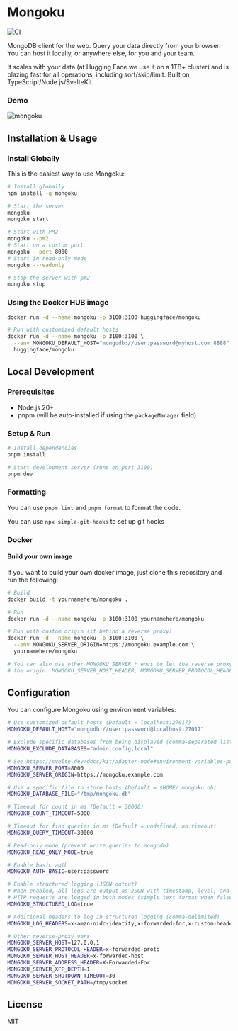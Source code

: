# Mongoku

[![CI](https://github.com/huggingface/Mongoku/actions/workflows/ci.yml/badge.svg)](https://github.com/huggingface/Mongoku/actions/workflows/ci.yml)

MongoDB client for the web. Query your data directly from your browser. You can host it locally,
or anywhere else, for you and your team.

It scales with your data (at Hugging Face we use it on a 1TB+ cluster) and is blazing fast for all
operations, including sort/skip/limit. Built on TypeScript/Node.js/SvelteKit.

### Demo

![mongoku](https://huggingface.co/landing/assets/mongoku/mongoku-demo.gif)

## Installation & Usage

### Install Globally

This is the easiest way to use Mongoku:

```bash
# Install globally
npm install -g mongoku

# Start the server
mongoku
mongoku start

# Start with PM2
mongoku --pm2
# Start on a custom port
mongoku --port 8080
# Start in read-only mode
mongoku --readonly

# Stop the server with pm2
mongoku stop
```

### Using the Docker HUB image

```bash
docker run -d --name mongoku -p 3100:3100 huggingface/mongoku

# Run with customized default hosts
docker run -d --name mongoku -p 3100:3100 \
  --env MONGOKU_DEFAULT_HOST="mongodb://user:password@myhost.com:8888" \
  huggingface/mongoku
```

## Local Development

### Prerequisites

- Node.js 20+
- pnpm (will be auto-installed if using the `packageManager` field)

### Setup & Run

```bash
# Install dependencies
pnpm install

# Start development server (runs on port 3100)
pnpm dev
```

### Formatting

You can use `pnpm lint` and `pnpm format` to format the code.

You can use `npx simple-git-hooks` to set up git hooks

### Docker

#### Build your own image

If you want to build your own docker image, just clone this repository and run the following:

```bash
# Build
docker build -t yournamehere/mongoku .

# Run
docker run -d --name mongoku -p 3100:3100 yournamehere/mongoku

# Run with custom origin (if behind a reverse proxy)
docker run -d --name mongoku -p 3100:3100 \
  --env MONGOKU_SERVER_ORIGIN=https://mongoku.example.com \
  yournamehere/mongoku

# You can also use other MONGOKU_SERVER_* envs to let the reverse proxy determine
# the origin: MONGOKU_SERVER_HOST_HEADER, MONGOKU_SERVER_PROTOCOL_HEADER, ...
```

## Configuration

You can configure Mongoku using environment variables:

```bash
# Use customized default hosts (Default = localhost:27017)
MONGOKU_DEFAULT_HOST="mongodb://user:password@localhost:27017"

# Exclude specific databases from being displayed (comma-separated list)
MONGOKU_EXCLUDE_DATABASES="admin,config,local"

# See https://svelte.dev/docs/kit/adapter-node#environment-variables-port-and-host
MONGOKU_SERVER_PORT=8000
MONGOKU_SERVER_ORIGIN=https://mongoku.example.com

# Use a specific file to store hosts (Default = $HOME/.mongoku.db)
MONGOKU_DATABASE_FILE="/tmp/mongoku.db"

# Timeout for count in ms (Default = 30000)
MONGOKU_COUNT_TIMEOUT=5000

# Timeout for find queries in ms (Default = undefined, no timeout)
MONGOKU_QUERY_TIMEOUT=30000

# Read-only mode (prevent write queries to mongodb)
MONGOKU_READ_ONLY_MODE=true

# Enable basic auth
MONGOKU_AUTH_BASIC=user:password

# Enable structured logging (JSON output)
# When enabled, all logs are output as JSON with timestamp, level, and request context
# HTTP requests are logged in both modes (simple text format when false, JSON when true)
MONGOKU_STRUCTURED_LOG=true

# Additional headers to log in structured logging (comma-delimited)
MONGOKU_LOG_HEADERS=x-amzn-oidc-identity,x-forwarded-for,x-custom-header

# Other reverse-proxy vars
MONGOKU_SERVER_HOST=127.0.0.1
MONGOKU_SERVER_PROTOCOL_HEADER=x-forwarded-proto
MONGOKU_SERVER_HOST_HEADER=x-forwarded-host
MONGOKU_SERVER_ADDRESS_HEADER=X-Forwarded-For
MONGOKU_SERVER_XFF_DEPTH=1
MONGOKU_SERVER_SHUTDOWN_TIMEOUT=30
MONGOKU_SERVER_SOCKET_PATH=/tmp/socket
```

## License

MIT
